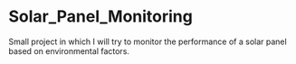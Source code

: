 # Solar_Panel_Monitoring
Small project in which I will try to monitor the performance of a solar panel based on environmental factors.
